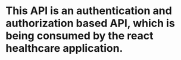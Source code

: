 # This API is an authentication and authorization based API, which is being consumed by the react healthcare application. 
